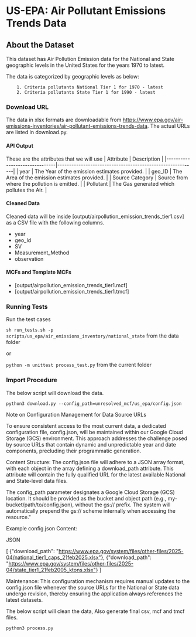 # US-EPA: Air Pollutant Emissions Trends Data

## About the Dataset
This dataset has Air Pollution Emission data for the National and State geographic levels in the United States for the years 1970 to latest.

The data is categorized by geographic levels as below:
        
        1. Criteria pollutants National Tier 1 for 1970 - latest
        2. Criteria pollutants State Tier 1 for 1990 - latest


### Download URL
The data in xlsx formats are downloadable from https://www.epa.gov/air-emissions-inventories/air-pollutant-emissions-trends-data.
The actual URLs are listed in download.py.


#### API Output
These are the attributes that we will use
| Attribute      				| Description                                               |
|-------------------------------|-----------------------------------------------------------|
| year       					| The Year of the emission estimates provided. 				|
| geo_ID      					| The Area of the emission estimates provided. 				|
| Source Category   	        | Source from where the pollution is emitted.               |
| Pollutant   				    | The Gas generated which pollutes the Air. 			    |


#### Cleaned Data
Cleaned data will be inside [output/airpollution_emission_trends_tier1.csv] as a CSV file with the following columns.

- year
- geo_Id
- SV
- Measurement_Method
- observation


#### MCFs and Template MCFs
- [output/airpollution_emission_trends_tier1.mcf]
- [output/airpollution_emission_trends_tier1.tmcf]


### Running Tests

Run the test cases

`sh run_tests.sh -p scripts/us_epa/air_emissions_inventory/national_state` from the data folder

or 

`python -m unittest process_test.py` from the current folder


### Import Procedure

The below script will download the data.

`python3 download.py --config_path=unresolved_mcf/us_epa/config.json`

Note on Configuration Management for Data Source URLs

To ensure consistent access to the most current data, a dedicated configuration file, config.json, will be maintained within our Google Cloud Storage (GCS) environment. This approach addresses the challenge posed by source URLs that contain dynamic and unpredictable year and date components, precluding their programmatic generation.

Content Structure:
The config.json file will adhere to a JSON array format, with each object in the array defining a download_path attribute. This attribute will contain the fully qualified URL for the latest available National and State-level data files.

The config_path parameter designates a Google Cloud Storage (GCS) location. It should be provided as the bucket and object path (e.g., my-bucket/path/to/config.json), without the gs:// prefix. The system will automatically prepend the gs:// scheme internally when accessing the resource."

Example config.json Content:

JSON

[
  {"download_path": "https://www.epa.gov/system/files/other-files/2025-04/national_tier1_caps_21feb2025.xlsx"},
  {"download_path": "https://www.epa.gov/system/files/other-files/2025-04/state_tier1_21feb2005_ktons.xlsx"}
]

Maintenance:
This configuration mechanism requires manual updates to the config.json file whenever the source URLs for the National or State data undergo revision, thereby ensuring the application always references the latest datasets.

The below script will clean the data, Also generate final csv, mcf and tmcf files.

`python3 process.py`